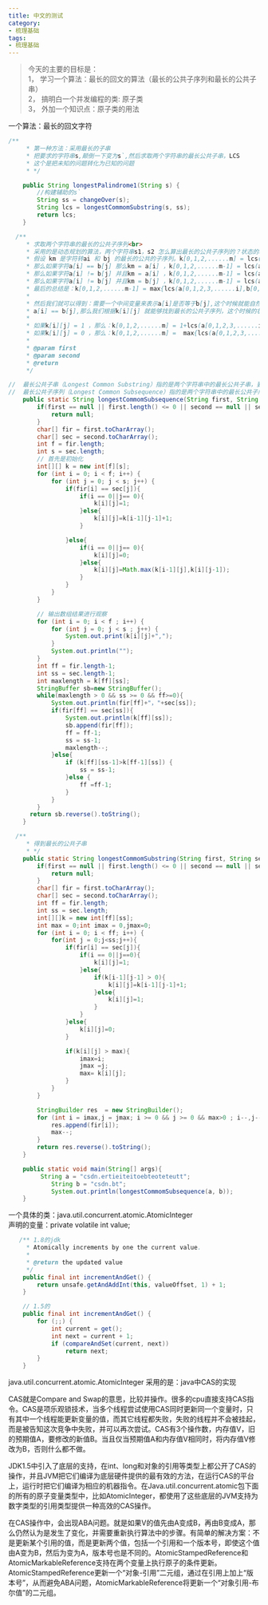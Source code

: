 ```yaml
---
title: 中文的测试
category:   
- 梳理基础
tags:  
- 梳理基础
---
```


> 今天的主要的目标是：   
1， 学习一个算法：最长的回文的算法（最长的公共子序列和最长的公共子串）    
2， 搞明白一个并发编程的类: 原子类   
3， 外加一个知识点：原子类的用法     


一个算法：最长的回文字符

~~~java
/**
	 * 第一种方法：采用最长的子串
	 * 把要求的字符串s,颠倒一下变为s`,然后求取两个字符串的最长公共子串，LCS
	 * 这个是把未知的问题转化为已知的问题
	 * */

	public String longestPalindrome1(String s) {
		//构建辅助的s`
		String ss = changeOver(s);
		String lcs = longestCommomSubstring(s, ss);
		return lcs;
	}

  /**
	 * 求取两个字符串的最长的公共子序列<br>
	 * 采用的是动态规划的算法，两个字符串s1，s2 怎么算出最长的公共子序列的？状态的转移的方程是什么样子的？<br>
	 * 假设 km 是字符转ai 和 bj 的最长的公共的子序列。k[0,1,2,......m] = lcs(a[0,1,2,3,......i],b[0,1,2,3,......j];<br>
	 * 那么如果字符a[i] == b[j] 那么km = a[i] ，k[0,1,2,......m-1] = lcs(a[0,1,2,3,......i-1],b[0,1,2,3,......j-1];<br>
	 * 那么如果字符a[i] != b[j] 并且km = a[i] ，k[0,1,2,......m-1] = lcs(a[0,1,2,3,......i-1],b[0,1,2,3,......j];<br>
	 * 那么如果字符a[i] != b[j] 并且km = b[j] ，k[0,1,2,......m-1] = lcs(a[0,1,2,3,......i],b[0,1,2,3,......j-1];<br>
	 * 最后的总结是：k[0,1,2,......m-1] = max{lcs(a[0,1,2,3,......i],b[0,1,2,3,......j-1],lcs(a[0,1,2,3,......i-1],b[0,1,2,3,......j]};<br>
	 *
	 * 然后我们就可以得到：需要一个中间变量来表示a[i]是否等于b[j],这个时候就能自然而然的想起二维数组来进行表示k[i][j],如果是使用k[i][j]等于1来表示<br>
	 * a[i] == b[j],那么我们根据k[i][j] 就能够找到最长的公共子序列，这个时候的状态转移方程，也会有相应的变化<br>
	 *
	 * 如果k[i][j] = 1 ，那么：k[0,1,2,......m] = 1+lcs(a[0,1,2,3,......i],b[0,1,2,3,......j];<br>
	 * 如果k[i][j] = 0 ，那么：k[0,1,2,......m] =  max{lcs(a[0,1,2,3,......i],b[0,1,2,3,......j-1],lcs(a[0,1,2,3,......i-1],b[0,1,2,3,......j]};<br>
	 *
	 * @param first
	 * @param second
	 * @return
	 */

//	最长公共子串（Longest Common Substring）指的是两个字符串中的最长公共子串，要求子串一定连续。
//	最长公共子序列（Longest Common Subsequence）指的是两个字符串中的最长公共子序列，不要求子序列连续。
	public static String longestCommomSubsequence(String first, String second) {
		if(first == null || first.length() <= 0 || second == null || second.length() <= 0){
			return null;
		}
		char[] fir = first.toCharArray();
		char[] sec = second.toCharArray();
		int f = fir.length;
		int s = sec.length;
		// 首先是初始化
		int[][] k = new int[f][s];
		for (int i = 0; i < f; i++) {
			for (int j = 0; j < s; j++) {
				if(fir[i] == sec[j]){
					if(i == 0||j== 0){
						k[i][j]=1;
					}else{
						k[i][j]=k[i-1][j-1]+1;
					}

				}else{
					if(i == 0||j== 0){
						k[i][j]=0;
					}else{
						k[i][j]=Math.max(k[i-1][j],k[i][j-1]);
					}
				}
			}
		}

		// 输出数组结果进行观察  
        for (int i = 0; i < f ; i++) {  
            for (int j = 0; j < s ; j++) {  
                System.out.print(k[i][j]+",");  
            }  
            System.out.println("");  
        }  
        int ff = fir.length-1;
		int ss = sec.length-1;
        int maxlength = k[ff][ss];
        StringBuffer sb=new StringBuffer();
        while(maxlength > 0 && ss >= 0 && ff>=0){
        	System.out.println(fir[ff]+"，"+sec[ss]);
        	if(fir[ff] == sec[ss]){
        		System.out.println(k[ff][ss]);
        		sb.append(fir[ff]);
				ff = ff-1;
				ss = ss-1;
				maxlength--;
        	}else{
        		if (k[ff][ss-1]>k[ff-1][ss]) {
        			ss = ss-1;
				}else {
					ff =ff-1;
				}
        	}
        }
      return sb.reverse().toString();
	}

  /**
	 * 得到最长的公共子串
	 * */
	public static String longestCommomSubstring(String first, String second) {
		if(first == null || first.length() <= 0 || second == null || second.length() <= 0){
			return null;
		}
		char[] fir = first.toCharArray();
		char[] sec = second.toCharArray();
		int ff = fir.length;
		int ss = sec.length;
		int[][]k = new int[ff][ss];
		int max = 0;int imax = 0,jmax=0;
		for (int i = 0; i < ff; i++) {
			for(int j = 0;j<ss;j++){
				if(fir[i] == sec[j]){
					if(i == 0||j==0){
						k[i][j]=1;
					}else{
						if(k[i-1][j-1] > 0){
							k[i][j]=k[i-1][j-1]+1;
						}else{
							k[i][j]=1;
						}
					}
				}else{
					k[i][j]=0;
				}

				if(k[i][j] > max){
					imax=i;
					jmax =j;
					max= k[i][j];
				}
			}
		}

		StringBuilder res  = new StringBuilder();
        for (int i = imax,j = jmax; i >= 0 && j >= 0 && max>0 ; i--,j--) {
        	res.append(fir[i]);
        	max--;
        }  
		return res.reverse().toString();
	}

	public static void main(String[] args){
		 String a = "csdn.ertieiteitoebteoteteutt";  
	        String b = "csdn.bt";  
	        System.out.println(longestCommomSubsequence(a, b));
	}
~~~    

一个具体的类：java.util.concurrent.atomic.AtomicInteger    
声明的变量：private volatile int value;

~~~java
   /** 1.8的jdk
     * Atomically increments by one the current value.
     *
     * @return the updated value
     */
    public final int incrementAndGet() {
        return unsafe.getAndAddInt(this, valueOffset, 1) + 1;
    }

    // 1.5的
    public final int incrementAndGet() {
        for (;;) {
            int current = get();
            int next = current + 1;
            if (compareAndSet(current, next))
                return next;
        }
    }
~~~

 java.util.concurrent.atomic.AtomicInteger 采用的是：java中CAS的实现

CAS就是Compare and Swap的意思，比较并操作。很多的cpu直接支持CAS指令。CAS是项乐观锁技术，当多个线程尝试使用CAS同时更新同一个变量时，只有其中一个线程能更新变量的值，而其它线程都失败，失败的线程并不会被挂起，而是被告知这次竞争中失败，并可以再次尝试。CAS有3个操作数，内存值V，旧的预期值A，要修改的新值B。当且仅当预期值A和内存值V相同时，将内存值V修改为B，否则什么都不做。

JDK1.5中引入了底层的支持，在int、long和对象的引用等类型上都公开了CAS的操作，并且JVM把它们编译为底层硬件提供的最有效的方法，在运行CAS的平台上，运行时把它们编译为相应的机器指令。在Java.util.concurrent.atomic包下面的所有的原子变量类型中，比如AtomicInteger，都使用了这些底层的JVM支持为数字类型的引用类型提供一种高效的CAS操作。

在CAS操作中，会出现ABA问题。就是如果V的值先由A变成B，再由B变成A，那么仍然认为是发生了变化，并需要重新执行算法中的步骤。有简单的解决方案：不是更新某个引用的值，而是更新两个值，包括一个引用和一个版本号，即使这个值由A变为B，然后为变为A，版本号也是不同的。AtomicStampedReference和AtomicMarkableReference支持在两个变量上执行原子的条件更新。AtomicStampedReference更新一个“对象-引用”二元组，通过在引用上加上“版本号”，从而避免ABA问题，AtomicMarkableReference将更新一个“对象引用-布尔值”的二元组。
